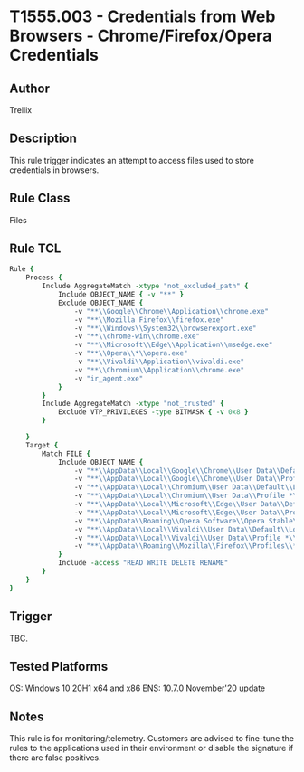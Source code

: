# T1555.003 - Credentials from Web Browsers - Chrome/Firefox/Opera Credentials

## Author
Trellix

## Description
This rule trigger indicates an attempt to access files used to store credentials in browsers. 

## Rule Class 
Files

## Rule TCL
```tcl
Rule {
    Process {
        Include AggregateMatch -xtype "not_excluded_path" {
            Include OBJECT_NAME { -v "**" }
            Exclude OBJECT_NAME {
                -v "**\\Google\\Chrome\\Application\\chrome.exe"
                -v "**\\Mozilla Firefox\\firefox.exe"
                -v "**\\Windows\\System32\\browserexport.exe"
                -v "**\\chrome-win\\chrome.exe"
                -v "**\\Microsoft\\Edge\\Application\\msedge.exe"
                -v "**\\Opera\\*\\opera.exe"
                -v "**\\Vivaldi\\Application\\vivaldi.exe"
                -v "**\\Chromium\\Application\\chrome.exe"
                -v "ir_agent.exe"
            }
        }
        Include AggregateMatch -xtype "not_trusted" {
            Exclude VTP_PRIVILEGES -type BITMASK { -v 0x8 }
        }

    }
    Target {
        Match FILE {
            Include OBJECT_NAME {
                -v "**\\AppData\\Local\\Google\\Chrome\\User Data\\Default\\Login Data"
                -v "**\\AppData\\Local\\Google\\Chrome\\User Data\\Profile *\\Login Data"
                -v "**\\AppData\\Local\\Chromium\\User Data\\Default\\Login Data"
                -v "**\\AppData\\Local\\Chromium\\User Data\\Profile *\\Login Data"
                -v "**\\AppData\\Local\\Microsoft\\Edge\\User Data\\Default\\Login Data"
                -v "**\\AppData\\Local\\Microsoft\\Edge\\User Data\\Profile *\\Login Data"
                -v "**\\AppData\\Roaming\\Opera Software\\Opera Stable\\Login Data"
                -v "**\\AppData\\Local\\Vivaldi\\User Data\\Default\\Login Data"
                -v "**\\AppData\\Local\\Vivaldi\\User Data\\Profile *\\Login Data"
                -v "**\\AppData\\Roaming\\Mozilla\\Firefox\\Profiles\\*\\logins.json"
            }
            Include -access "READ WRITE DELETE RENAME"
        }
    }
}
```

## Trigger
TBC.

## Tested Platforms
OS: Windows 10 20H1 x64 and x86
ENS: 10.7.0 November'20 update

## Notes
This rule is for monitoring/telemetry. Customers are advised to fine-tune the rules to the applications used in their environment or disable the signature if there are false positives.
